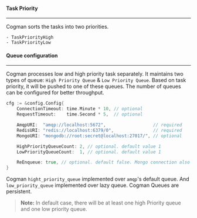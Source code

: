 #### Task Priority
---
Cogman sorts the tasks into two priorities. 
```
- TaskPriorityHigh  
- TaskPriorityLow  
```

#### Queue configuration
---

Cogman processes low and high priority task separately.
It maintains two types of queue: `High Priority Queue` & `Low Priority Queue`.
Based on task priority, it will be pushed to one of these queues.
The number of queues can be configured for better throughput.
```go
cfg := &config.Config{
    ConnectionTimeout: time.Minute * 10, // optional
    RequestTimeout:    time.Second * 5,  // optional

    AmqpURI:  "amqp://localhost:5672",                  // required
    RedisURI: "redis://localhost:6379/0",               // required
    MongoURI: "mongodb://root:secret@localhost:27017/", // optional

    HighPriorityQueueCount: 2, // optional. default value 1
    LowPriorityQueueCount:  1, // optional. default value 1

    ReEnqueue: true, // optional. default false. Mongo connection also needed
}
```

Cogman `hight_priority_queue` implemented over `amqp`'s default queue.
And `low_priority_queue` implemented over lazy queue.
Cogman Queues are persistent.

> **Note:** In default case, there will be at least one high Priority queue and one low priority queue. 

